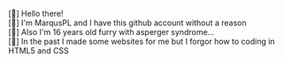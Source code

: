 [👋] Hello there! </br>
[🐾] I'm MarqusPL and I have this github account without a reason </br>
[🧩] Also I'm 16 years old furry with asperger syndrome... </br>
[📅] In the past I made some websites for me but I forgor how to coding in HTML5 and CSS </br>
